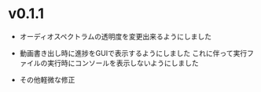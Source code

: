 # v0.1.1
- オーディオスペクトラムの透明度を変更出来るようにしました

- 動画書き出し時に進捗をGUIで表示するようにしました
これに伴って実行ファイルの実行時にコンソールを表示しないようにしました

- その他軽微な修正